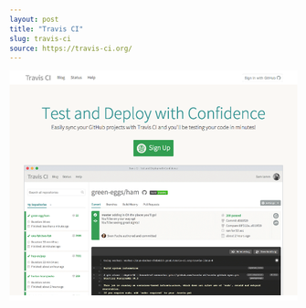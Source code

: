 ```yaml
---
layout: post
title: "Travis CI"
slug: travis-ci
source: https://travis-ci.org/
---
```


<img src="/screenshots/travis-ci-2.png">

